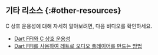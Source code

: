 
## 기타 리소스 {:#other-resources}

C 상호 운용성에 대해 자세히 알아보려면, 다음 비디오를 확인하세요.

- [Dart FFI와 C 상호 운용성][C interoperability with Dart FFI]
- [Dart FFI를 사용하여 레트로 오디오 플레이어를 만드는 방법][How to Use Dart FFI to Build a Retro Audio Player]

[C interoperability with Dart FFI]: {{site.yt.watch}}?v=2MMK7YoFgaA
[How to Use Dart FFI to Build a Retro Audio Player]: {{site.yt.watch}}?v=05Wn2oM_nWw